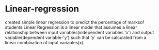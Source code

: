 # Linear-regression
 created simple linear regression  to predict the percentage of marksof students.Linear Regression is a linear model that assumes a linear relationship between input variables(independent variables 'x') and output variable(dependent variable-'y') such that 'y' can be calculated from a linear combination of input variables(x).
